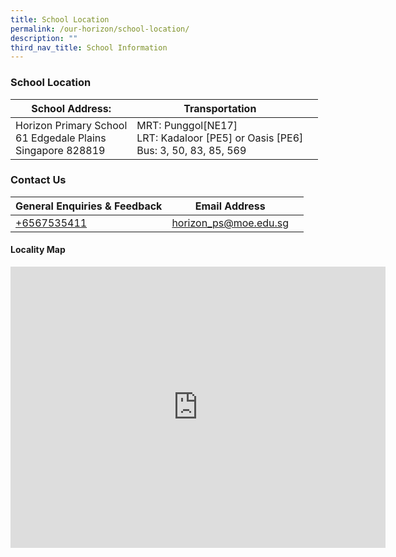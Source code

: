 ```yaml
---
title: School Location
permalink: /our-horizon/school-location/
description: ""
third_nav_title: School Information
---
```

### **School Location**
|School Address: | Transportation |  |
| -------- | -------- | -------- |
| Horizon Primary School<br> 61 Edgedale Plains<br>Singapore 828819| MRT: Punggol[NE17]<br>LRT: Kadaloor [PE5] or Oasis [PE6]<br>Bus: 3, 50, 83, 85, 569   |    |

### **Contact Us**

|General Enquiries &amp; Feedback | Email Address |  |
| -------- | -------- | -------- |
|   [+6567535411](+6567535411)   |  [horizon_ps@moe.edu.sg](horizon_ps@moe.edu.sg)    |     |


#### **Locality Map**

<iframe loading="lazy" allowfullscreen="" style="border:0;" height="450" width="600" src="https://www.google.com/maps/embed?pb=!1m18!1m12!1m3!1d3988.6276292804732!2d103.91094151475416!3d1.399817498979097!2m3!1f0!2f0!3f0!3m2!1i1024!2i768!4f13.1!3m3!1m2!1s0x31da16003fe3eb83%3A0xd7dfdd03955fe8bd!2sHorizon%20Primary%20School!5e0!3m2!1sen!2ssg!4v1671812896861!5m2!1sen!2ssg"></iframe>